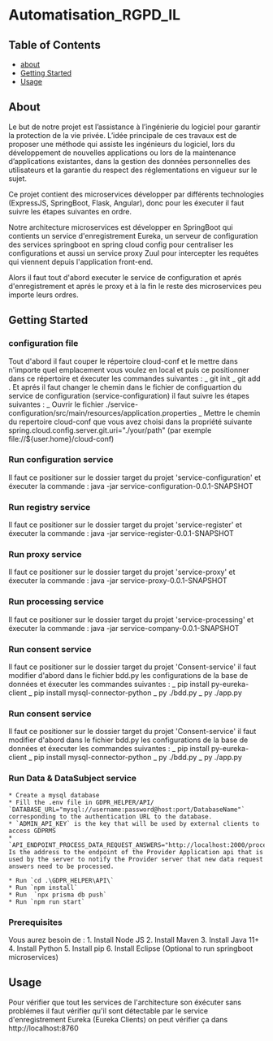 # Automatisation_RGPD_IL

## Table of Contents

- [about](#about)
- [Getting Started](#getting_started)
- [Usage](#usage)

## About <a name = "about"></a>

Le but de notre projet est l’assistance à l’ingénierie du logiciel pour garantir la protection de la vie privée. L’idée principale de ces travaux est de proposer une méthode qui assiste les ingénieurs du logiciel, lors du développement de nouvelles applications ou lors de la maintenance d’applications existantes, dans la gestion des données personnelles des
utilisateurs et la garantie du respect des réglementations en vigueur sur le sujet.

Ce projet contient des microservices développer par différents technologies (ExpressJS, SpringBoot, Flask, Angular), donc pour les éxecuter il faut suivre les étapes suivantes en ordre.

Notre architecture microservices est développer en SpringBoot qui contients un service d'enregistrement Eureka, un serveur de configuration des services springboot en spring cloud config pour centraliser les configurations et aussi un service proxy Zuul pour intercepter les requétes qui viennent depuis l'application front-end.

Alors il faut tout d'abord executer le service de configuration et aprés d'enregistrement et aprés le proxy et à la fin le reste des microservices peu importe leurs ordres.

## Getting Started <a name = "getting_started"></a>

### configuration file

Tout d'abord il faut couper le répertoire cloud-conf et le mettre dans n'importe quel emplacement vous voulez en local et puis ce positionner dans ce répertoire et éxecuter les commandes suivantes :
_ git init
_ git add .
Et aprés il faut changer le chemin dans le fichier de configuartion du service de configuration (service-configuration) il faut suivre les étapes suivantes :
_ Ouvrir le fichier ./service-configuration/src/main/resources/application.properties
_ Mettre le chemin du repertoire cloud-conf que vous avez choisi dans la propriété suivante spring.cloud.config.server.git.uri="./your/path" (par exemple file://${user.home}/cloud-conf)

### Run configuration service

Il faut ce positioner sur le dossier target du projet 'service-configuration' et éxecuter la commande : java -jar service-configuration-0.0.1-SNAPSHOT

### Run registry service

Il faut ce positioner sur le dossier target du projet 'service-register' et éxecuter la commande : java -jar service-register-0.0.1-SNAPSHOT

### Run proxy service

Il faut ce positioner sur le dossier target du projet 'service-proxy' et éxecuter la commande : java -jar service-proxy-0.0.1-SNAPSHOT

### Run processing service

Il faut ce positioner sur le dossier target du projet 'service-processing' et éxecuter la commande : java -jar service-company-0.0.1-SNAPSHOT

### Run consent service

Il faut ce positioner sur le dossier target du projet 'Consent-service' il faut modifier d'abord dans le fichier bdd.py les configurations de la base de données et éxecuter les commandes suivantes :
_ pip install py-eureka-client
_ pip install mysql-connector-python
_ py ./bdd.py
_ py ./app.py

### Run consent service

Il faut ce positioner sur le dossier target du projet 'Consent-service' il faut modifier d'abord dans le fichier bdd.py les configurations de la base de données et éxecuter les commandes suivantes :
_ pip install py-eureka-client
_ pip install mysql-connector-python
_ py ./bdd.py
_ py ./app.py

### Run Data & DataSubject service

    * Create a mysql database
    * Fill the .env file in GDPR_HELPER/API/
    `DATABASE_URL="mysql://username:password@host:port/DatabaseName"` corresponding to the authentication URL to the database.
    * `ADMIN_API_KEY` is the key that will be used by external clients to access GDPRMS
    * `API_ENDPOINT_PROCESS_DATA_REQUEST_ANSWERS="http://localhost:2000/processAnswers"` Is the address to the endpoint of the Provider Application api that is used by the server to notify the Provider server that new data request answers need to be processed.

    * Run `cd .\GDPR_HELPER\API\`
    * Run `npm install`
    * Run  `npx prisma db push`
    * Run `npm run start`

### Prerequisites

Vous aurez besoin de : 1. Install Node JS 2. Install Maven 3. Install Java 11+ 4. Install Python 5. Install pip 6. Install Eclipse (Optional to run springboot microservices)

## Usage <a name = "usage"></a>

Pour vérifier que tout les services de l'architecture son éxécuter sans problémes il faut vérifier qu'il sont détectable par le service d'enregistrement Eureka (Eureka Clients) on peut vérifier ça dans http://localhost:8760
